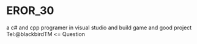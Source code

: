 # EROR_30
a c# and cpp programer in visual studio and build game and good project Tel:@blackbirdTM &lt;= Question
